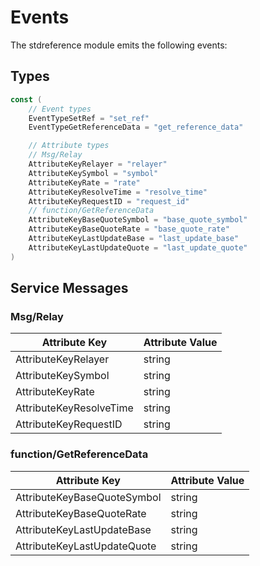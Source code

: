 # Events

The stdreference module emits the following events:

## Types

```go
const (
    // Event types
    EventTypeSetRef = "set_ref"
    EventTypeGetReferenceData = "get_reference_data"

    // Attribute types
    // Msg/Relay
    AttributeKeyRelayer = "relayer"
    AttributeKeySymbol = "symbol"
    AttributeKeyRate = "rate"
    AttributeKeyResolveTime = "resolve_time"
    AttributeKeyRequestID = "request_id"
    // function/GetReferenceData
    AttributeKeyBaseQuoteSymbol = "base_quote_symbol"
    AttributeKeyBaseQuoteRate = "base_quote_rate"
    AttributeKeyLastUpdateBase = "last_update_base"
    AttributeKeyLastUpdateQuote = "last_update_quote"
)
```

## Service Messages

### Msg/Relay

| Attribute Key           | Attribute Value |
| ----------------------- | --------------- |
| AttributeKeyRelayer     | string          |
| AttributeKeySymbol      | string          |
| AttributeKeyRate        | string          |
| AttributeKeyResolveTime | string          |
| AttributeKeyRequestID   | string          |

### function/GetReferenceData

| Attribute Key               | Attribute Value |
| --------------------------- | --------------- |
| AttributeKeyBaseQuoteSymbol | string          |
| AttributeKeyBaseQuoteRate   | string          |
| AttributeKeyLastUpdateBase  | string          |
| AttributeKeyLastUpdateQuote | string          |
